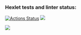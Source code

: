 ### Hexlet tests and linter status:
[![Actions Status](https://github.com/DanyaPos/php-project-45/actions/workflows/hexlet-check.yml/badge.svg)](https://github.com/DanyaPos/php-project-45/actions)   <a href="https://codeclimate.com/github/DanyaPos/php-project-45/maintainability"><img src="https://api.codeclimate.com/v1/badges/6ac2e2f3d21a9c2c6357/maintainability" /></a>

<a href="https://asciinema.org/a/Y10AOJciPNNQBbzWsvw2QFHvo" target="_blank"><img src="https://asciinema.org/a/Y10AOJciPNNQBbzWsvw2QFHvo.svg" /></a>